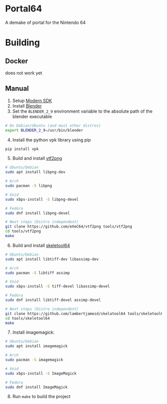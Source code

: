 # Portal64

A demake of portal for the Nintendo 64

# Building

## Docker

does not work yet

## Manual

1. Setup [Modern SDK](https://crashoveride95.github.io/n64hbrew/modernsdk/startoff.html)
2. Install [Blender](https://www.blender.org/)
3. Set the `BLENDER_2_9` environment variable to the absolute path of the blender executable

```sh
# On Debian/Ubuntu (and most other distros)
export BLENDER_2_9=/usr/bin/blender
```

4. Install the python vpk library using pip

```sh
pip install vpk
```

5. Build and install [vtf2png](https://github.com/eXeC64/vtf2png)

```sh
# Ubuntu/Debian
sudo apt install libpng-dev

# Arch
sudo pacman -S libpng

# Void
sudo xbps-install -S libpng-devel

# Fedora
sudo dnf install libpng-devel

# Next steps (Distro independent)
git clone https://github.com/eXeC64/vtf2png tools/vtf2png
cd tools/vtf2png
make
```

6. Build and install [skeletool64](https://github.com/lambertjamesd/skelatool64)

```sh
# Ubuntu/Debian
sudo apt install libtiff-dev libassimp-dev

# Arch
sudo pacman -S libtiff assimp

# Void
sudo xbps-install -S tiff-devel libassimp-devel

# Fedora
sudo dnf install libtiff-devel assimp-devel

# Next steps (Distro independent)
git clone https://github.com/lambertjamesd/skelatool64 tools/skeletool64
cd tools/skeletool64
make
```

7. Install imagemagick:

```sh
# Ubuntu/Debian
sudo apt install imagemagick

# Arch
sudo pacman -S imagemagick

# Void
sudo xbps-install -S ImageMagick

# Fedora
sudo dnf install ImageMagick
```

8. Run `make` to build the project
